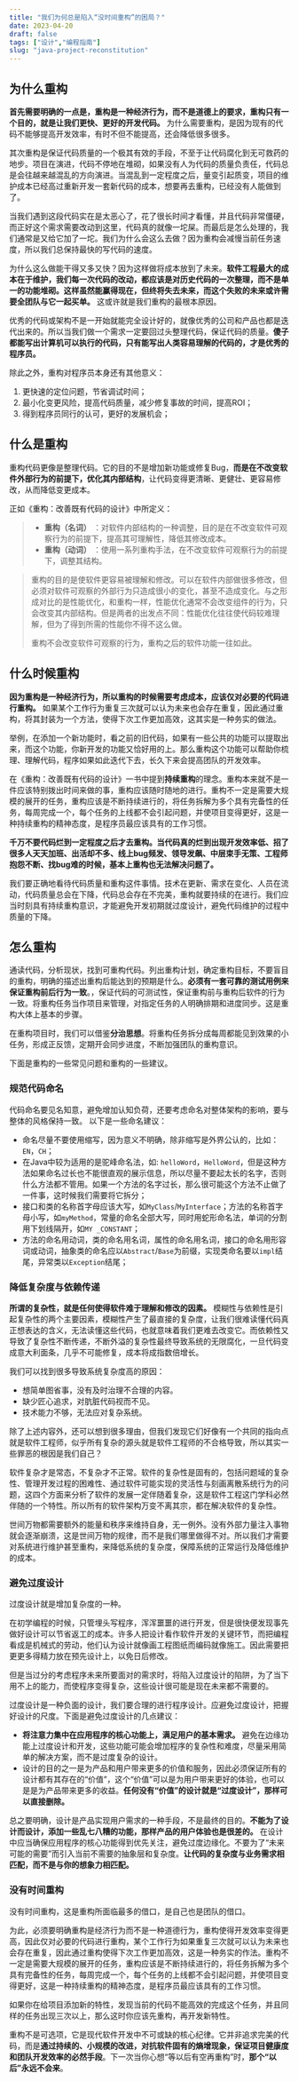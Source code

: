 ```yaml
---
title: "我们为何总是陷入“没时间重构”的困局？"
date: 2023-04-20
draft: false
tags: ["设计","编程指南"]
slug: "java-project-reconstitution"
---
```

## 为什么重构
**首先需要明确的一点是，重构是一种经济行为，而不是道德上的要求，重构只有一个目的，就是让我们更快、更好的开发代码。** 为什么需要重构，是因为现有的代码不能够提高开发效率，有时不但不能提高，还会降低很多很多。

其次重构是保证代码质量的一个极其有效的手段，不至于让代码腐化到无可救药的地步。项目在演进，代码不停地在堆砌，如果没有人为代码的质量负责任，代码总是会往越来越混乱的方向演进。当混乱到一定程度之后，量变引起质变，项目的维护成本已经高过重新开发一套新代码的成本，想要再去重构，已经没有人能做到了。

当我们遇到这段代码实在是太恶心了，花了很长时间才看懂，并且代码非常僵硬，而正好这个需求需要改动到这里，代码真的就像一坨屎。而最后是怎么处理的，我们通常是又给它加了一坨。我们为什么会这么去做？因为重构会减慢当前任务速度，所以我们总保持最快的写代码的速度。

为什么这么做能干得又多又快？因为这样做将成本放到了未来。**软件工程最大的成本在于维护，我们每一次代码的改动，都应该是对历史代码的一次整理，而不是单一的功能堆砌。这样虽然能赢得现在，但终将失去未来，而这个失败的未来或许需要全团队与它一起买单。** 这或许就是我们重构的最根本原因。

优秀的代码或架构不是一开始就能完全设计好的，就像优秀的公司和产品也都是迭代出来的。所以当我们做一个需求一定要回过头整理代码，保证代码的质量。**傻子都能写出计算机可以执行的代码，只有能写出人类容易理解的代码的，才是优秀的程序员。**

除此之外，重构对程序员本身还有其他意义：
1. 更快速的定位问题，节省调试时间；
2. 最小化变更风险，提高代码质量，减少修复事故的时间，提高ROI；
3. 得到程序员同行的认可，更好的发展机会；

## 什么是重构
重构代码更像是整理代码。它的目的不是增加新功能或修复Bug，**而是在不改变软件外部行为的前提下，优化其内部结构**，让代码变得更清晰、更健壮、更容易修改，从而降低变更成本。

正如《重构：改善既有代码的设计》中所定义：
>-   **重构（名词）** ：对软件内部结构的一种调整，目的是在不改变软件可观察行为的前提下，提高其可理解性，降低其修改成本。
>-   **重构（动词）** ：使用一系列重构手法，在不改变软件可观察行为的前提下，调整其结构。

> 重构的目的是使软件更容易被理解和修改。可以在软件内部做很多修改，但必须对软件可观察的外部行为只造成很小的变化，甚至不造成变化。与之形成对比的是性能优化，和重构一样，性能优化通常不会改变组件的行为，只会改变其内部结构。但是两者的出发点不同：性能优化往往使代码较难理解，但为了得到所需的性能你不得不这么做。
>
> 重构不会改变软件可观察的行为，重构之后的软件功能一往如此。


## 什么时候重构
**因为重构是一种经济行为，所以重构的时候需要考虑成本，应该仅对必要的代码进行重构。** 如果某个工作行为重复三次就可以认为未来也会存在重复，因此通过重构，将其封装为一个方法，使得下次工作更加高效，这其实是一种务实的做法。

举例，在添加一个新功能时，看之前的旧代码，如果有一些公共的功能可以提取出来，而这个功能，你新开发的功能又恰好用的上。那么重构这个功能可以帮助你梳理、理解代码，程序如果如此迭代下去，长久下来会提高团队的开发效率。

在《重构：改善既有代码的设计》一书中提到**持续重构**的理念。重构本来就不是一件应该特别拨出时间来做的事，重构应该随时随地的进行。重构不一定是需要大规模的展开的任务，重构应该是不断持续进行的，将任务拆解为多个具有完备性的任务，每周完成一个，每个任务的上线都不会引起问题，并使项目变得更好，这是一种持续重构的精神态度，是程序员最应该具有的工作习惯。

**千万不要代码烂到一定程度之后才去重构。当代码真的烂到出现开发效率低、招了很多人天天加班、出活却不多、线上bug频发、领导发飙、中层束手无策、工程师抱怨不断、找bug难的时候，基本上重构也无法解决问题了。**

我们要正确地看待代码质量和重构这件事情。技术在更新、需求在变化、人员在流动，代码质量总会在下降，代码总会存在不完美，重构就要持续的在进行。我们应当时刻具有持续重构意识，才能避免开发初期就过度设计，避免代码维护的过程中质量的下降。

## 怎么重构
通读代码，分析现状，找到可重构代码。列出重构计划，确定重构目标，不要盲目的重构，明确的描述出重构后能达到的预期是什么。**必须有一套可靠的测试用例来保证重构前后行为一致**。，保证代码的可测试性，保证重构前与重构后软件的行为一致。将重构任务当作项目来管理，对指定任务的人明确排期和进度同步。这是重构大体上基本的步骤。

在重构项目时，我们可以借鉴**分治思想**。将重构任务拆分成每周都能见到效果的小任务，形成正反馈，定期开会同步进度，不断加强团队的重构意识。

下面是重构的一些常见问题和重构的一些建议。

### 规范代码命名
代码命名要见名知意，避免增加认知负荷，还要考虑命名对整体架构的影响，要与整体的风格保持一致。
以下是一些命名建议：
- 命名尽量不要使用缩写，因为意义不明确，除非缩写是外界公认的，比如：`EN`，`CH`；
- 在Java中较为适用的是驼峰命名法，如: `helloWord`，`HelloWord`，但是这种方法如果命名过长也不能很直观的展示信息，所以尽量不要起太长的名字，否则什么方法都不管用。如果一个方法的名字过长，那么很可能这个方法不止做了一件事，这时候我们需要将它拆分；
- 接口和类的名称首字母应该大写，如`MyClass`/`MyInterface`；方法的名称首字母小写，如`myMethod`，常量的命名全部大写，同时用蛇形命名法，单词的分割用下划线隔开，如`MY _CONSTANT`；
- 方法的命名用动词，类的命名用名词，属性的命名用名词，接口的命名用形容词或动词，抽象类的命名应以`Abstract`/`Base`为前缀，实现类命名要以`impl`结尾，异常类以`Exception`结尾；

### 降低复杂度与依赖传递
**所谓的复杂性，就是任何使得软件难于理解和修改的因素。** 模糊性与依赖性是引起复杂性的两个主要因素，模糊性产生了最直接的复杂度，让我们很难读懂代码真正想表达的含义，无法读懂这些代码，也就意味着我们更难去改变它。而依赖性又导致了复杂性不断传递，不断外溢的复杂性最终导致系统的无限腐化，一旦代码变成意大利面条，几乎不可能修复，成本将成指数倍增长。

我们可以找到很多导致系统复杂度高的原因：
- 想简单图省事，没有及时治理不合理的内容。
- 缺少匠心追求，对肮脏代码视而不见。
- 技术能力不够，无法应对复杂系统。

除了上述内容外，还可以想到很多理由，但我们发现它们好像有一个共同的指向点就是软件工程师，似乎所有复杂的源头就是软件工程师的不合格导致，所以其实一些罪恶的根因是我们自己？

软件复杂才是常态，不复杂才不正常。软件的复杂性是固有的，包括问题域的复杂性、管理开发过程的困难性、通过软件可能实现的灵活性与刻画离散系统行为的问题，这四个方面来分析了软件的发展一定伴随着复杂，这是软件工程这门学科必然伴随的一个特性。所以所有的软件架构万变不离其宗，都在解决软件的复杂性。

世间万物都需要额外的能量和秩序来维持自身，无一例外。没有外部力量注入事物就会逐渐崩溃，这是世间万物的规律，而不是我们哪里做得不对。所以我们才需要对系统进行维护甚至重构，来降低系统的复杂度，保障系统的正常运行及降低维护的成本。

### 避免过度设计
过度设计就是增加复杂度的一种。

在初学编程的时候，只管埋头写程序，浑浑噩噩的进行开发，但是很快便发现事先做好设计可以节省返工的成本。许多人把设计看作软件开发的关键环节，而把编程看成是机械式的劳动，他们认为设计就像画工程图纸而编码就像施工。因此需要把更更多得精力放在预先设计上，以免日后修改。

但是当过分的考虑程序未来所要面对的需求时，将陷入过度设计的陷阱，为了当下用不上的能力，而使程序变得复杂，这些设计很可能是现在未来都不需要的。

过度设计是一种负面的设计，我们要合理的进行程序设计。应避免过度设计，把握好设计的尺度。下面是避免过度设计的几点建议：
- **将注意力集中在应用程序的核心功能上，满足用户的基本需求。** 避免在边缘功能上过度设计和开发，这些功能可能会增加程序的复杂性和难度，尽量采用简单的解决方案，而不是过度复杂的设计。
- 设计的目的之一是为产品和用户带来更多的价值和服务，因此必须保证所有的设计都有其存在的“价值”，这个“价值”可以是为用户带来更好的体验，也可以是是为产品带来更多的收益。**任何没有“价值”的设计就是“过度设计”，那样可以直接删除。**

总之要明确，设计是产品实现用户需求的一种手段，不是最终的目的。**不能为了设计而设计，添加一些乱七八糟的功能，那样产品的用户体验也是很差的。** 在设计中应当确保应用程序的核心功能得到优先关注，避免过度边缘化。不要为了“未来可能的需要”而引入当前不需要的抽象层和复杂度。**让代码的复杂度与业务需求相匹配，而不是与你的想象力相匹配。**

### 没有时间重构
没有时间重构，这是重构所面临最多的借口，是自己也是团队的借口。

为此，必须要明确重构是经济行为而不是一种道德行为，重构使得开发效率变得更高，因此仅对必要的代码进行重构，某个工作行为如果重复三次就可以认为未来也会存在重复，因此通过重构使得下次工作更加高效，这是一种务实的作法。重构不一定是需要大规模的展开的任务，重构应该是不断持续进行的，将任务拆解为多个具有完备性的任务，每周完成一个，每个任务的上线都不会引起问题，并使项目变得更好，这是一种持续重构的精神态度，是程序员最应该具有的工作习惯。

如果你在给项目添加新的特性，发现当前的代码不能高效的完成这个任务，并且同样的任务出现三次以上，那么这时你应该先重构，再开发新特性。


重构不是可选项，它是现代软件开发中不可或缺的核心纪律。它并非追求完美的代码，而是**通过持续的、小规模的改进，对抗软件固有的熵增现象，保证项目健康度和团队开发效率的必然手段**。下一次当你心想“等以后有空再重构”时，**那个“以后”永远不会来**。